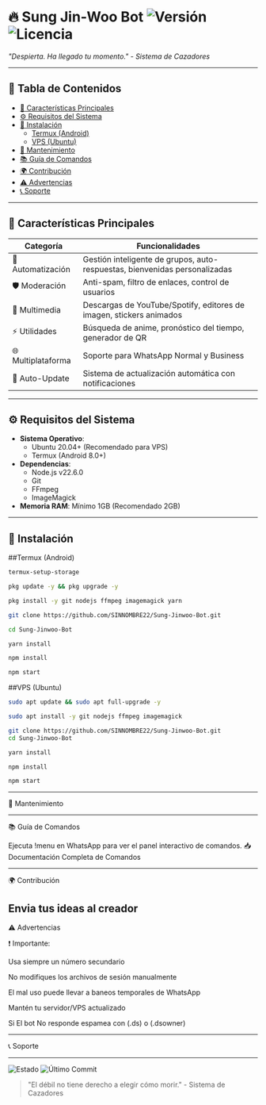 

# 🔥 Sung Jin-Woo Bot <img src="https://img.shields.io/badge/Version-2.0.0-blue" alt="Versión"> <img src="https://img.shields.io/badge/Licencia-MIT-green" alt="Licencia">

*"Despierta. Ha llegado tu momento." - Sistema de Cazadores*

---

## 📌 Tabla de Contenidos
- [🌟 Características Principales](#características-principales)
- [⚙️ Requisitos del Sistema](#requisitos-del-sistema)
- [🚀 Instalación](#instalación)
  - [Termux (Android)](#termux-android)
  - [VPS (Ubuntu)](#vps-ubuntu)
- [🔧 Mantenimiento](#mantenimiento)
- [📚 Guía de Comandos](#guía-de-comandos)
- [🌍 Contribución](#contribución)
- [⚠️ Advertencias](#advertencias)
- [📞 Soporte](#soporte)

---

## 🌟 Características Principales

| Categoría           | Funcionalidades                                                                 |
|---------------------|---------------------------------------------------------------------------------|
| 🤖 Automatización   | Gestión inteligente de grupos, auto-respuestas, bienvenidas personalizadas      |
| 🛡️ Moderación      | Anti-spam, filtro de enlaces, control de usuarios                                |
| 🎨 Multimedia       | Descargas de YouTube/Spotify, editores de imagen, stickers animados              |
| ⚡ Utilidades       | Búsqueda de anime, pronóstico del tiempo, generador de QR                        |
| 🌐 Multiplataforma  | Soporte para WhatsApp Normal y Business                                          |
| 🔄 Auto-Update      | Sistema de actualización automática con notificaciones                         |

---

## ⚙️ Requisitos del Sistema

- **Sistema Operativo**: 
  - Ubuntu 20.04+ (Recomendado para VPS)
  - Termux (Android 8.0+)
- **Dependencias**:
  - Node.js v22.6.0
  - Git
  - FFmpeg
  - ImageMagick
- **Memoria RAM**: Mínimo 1GB (Recomendado 2GB)

---

## 🚀 Instalación

##Termux (Android)
```bash
termux-setup-storage

pkg update -y && pkg upgrade -y

pkg install -y git nodejs ffmpeg imagemagick yarn

git clone https://github.com/SINNOMBRE22/Sung-Jinwoo-Bot.git

cd Sung-Jinwoo-Bot

yarn install

npm install

npm start
```

##VPS (Ubuntu)
```bash
sudo apt update && sudo apt full-upgrade -y

sudo apt install -y git nodejs ffmpeg imagemagick

git clone https://github.com/SINNOMBRE22/Sung-Jinwoo-Bot.git
cd Sung-Jinwoo-Bot

yarn install

npm install

npm start
```

---

🔧 Mantenimiento


---

📚 Guía de Comandos

Ejecuta !menu en WhatsApp para ver el panel interactivo de comandos.
📥 Documentación Completa de Comandos


---

🌍 Contribución

Envia tus ideas al creador
---

⚠️ Advertencias

❗ Importante:

Usa siempre un número secundario

No modifiques los archivos de sesión manualmente

El mal uso puede llevar a baneos temporales de WhatsApp

Mantén tu servidor/VPS actualizado

Si El bot No responde espamea con (.ds) o (.dsowner)



---

📞 Soporte


---

<img src="https://img.shields.io/badge/STATUS-EN%20DESARROLLO-success" alt="Estado"> <img src="https://img.shields.io/github/last-commit/SINNOMBRE22/Sung-Jinwoo-Bot" alt="Último Commit">

> "El débil no tiene derecho a elegir cómo morir." - Sistema de Cazadores
